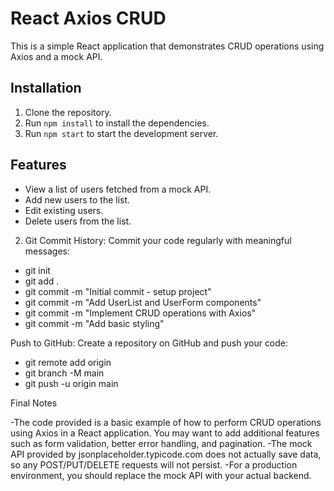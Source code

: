 # React Axios CRUD

This is a simple React application that demonstrates CRUD operations using Axios and a mock API.

## Installation

1. Clone the repository.
2. Run `npm install` to install the dependencies.
3. Run `npm start` to start the development server.

## Features

- View a list of users fetched from a mock API.
- Add new users to the list.
- Edit existing users.
- Delete users from the list.


2. Git Commit History:
Commit your code regularly with meaningful messages:
- git init
- git add .
- git commit -m "Initial commit - setup project"
- git commit -m "Add UserList and UserForm components"
- git commit -m "Implement CRUD operations with Axios"
- git commit -m "Add basic styling"


Push to GitHub:
Create a repository on GitHub and push your code:
- git remote add origin <your-repo-url>
- git branch -M main
- git push -u origin main


Final Notes

-The code provided is a basic example of how to perform CRUD operations using Axios in a React application. You may want to add additional features such as form validation, better error handling, and pagination.
-The mock API provided by jsonplaceholder.typicode.com does not actually save data, so any POST/PUT/DELETE requests will not persist.
-For a production environment, you should replace the mock API with your actual backend.